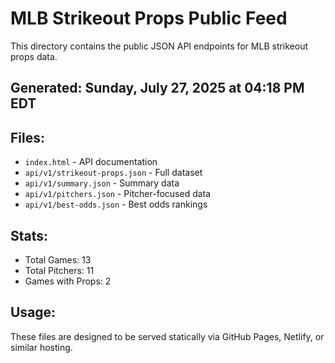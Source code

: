 # MLB Strikeout Props Public Feed

This directory contains the public JSON API endpoints for MLB strikeout props data.

## Generated: Sunday, July 27, 2025 at 04:18 PM EDT

## Files:
- `index.html` - API documentation
- `api/v1/strikeout-props.json` - Full dataset
- `api/v1/summary.json` - Summary data
- `api/v1/pitchers.json` - Pitcher-focused data  
- `api/v1/best-odds.json` - Best odds rankings

## Stats:
- Total Games: 13
- Total Pitchers: 11
- Games with Props: 2

## Usage:
These files are designed to be served statically via GitHub Pages, Netlify, or similar hosting.
